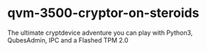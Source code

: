 # qvm-3500-cryptor-on-steroids
The ultimate cryptdevice adventure you can play with Python3, QubesAdmin, IPC and a Flashed TPM 2.0
